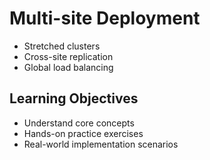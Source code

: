 # Multi-site Deployment
- Stretched clusters
- Cross-site replication
- Global load balancing

## Learning Objectives
- Understand core concepts
- Hands-on practice exercises
- Real-world implementation scenarios
